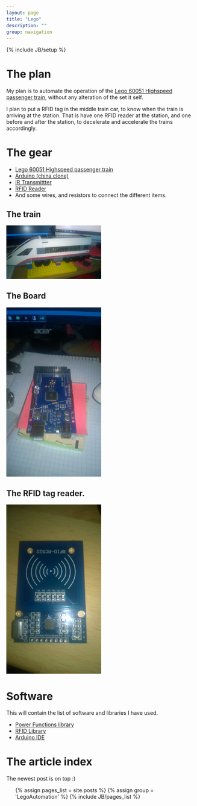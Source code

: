 ```yaml
---
layout: page
title: "Lego"
description: ""
group: navigation
---
```

{% include JB/setup %}

# The plan
My plan is to automate the operation of the [Lego 60051 Highspeed passenger train](http://brickset.com/sets/60051-1/High-Speed-Passenger-Train), without any alteration of the set it self.

I plan to put a RFID tag in the middle train car, to know when the train is arriving at the station. That is have one RFID reader at the station, and one before and after the station, to decelerate and accelerate the trains accordingly.

# The gear
* [Lego 60051 Highspeed passenger train](http://brickset.com/sets/60051-1/High-Speed-Passenger-Train)
* [Arduino (china clone)](http://www.electrodragon.com/product/edarduino-mega-c-arduino-compatible-r3-board-ch340/)
* [IR Transmittter](http://www.electrodragon.com/product/kit-universal-ir-receiver-gp1ux311qs-and-ir-led-transmitter/)
* [RFID Reader](http://www.electrodragon.com/product/mifare-rc522-rfid-card-readerdetector-ic-card/)
* And some wires, and resistors to connect the different items.

## The train
<img src="/assets/images/WP_20160612_09_53_52_Pro.jpg" style="width:50%;height:auto;">

## The Board
<img src="/assets/images/WP_20160612_09_54_01_Pro.jpg" style="width:50%;height:auto;">

## The RFID tag reader.
<img src="/assets/images/WP_20160612_09_54_11_Pro.jpg" style="width:50%;height:auto;">

# Software
This will contain the list of software and libraries I have used.

* [Power Functions library](https://github.com/jurriaan/Arduino-PowerFunctions)
* [RFID Library](https://github.com/miguelbalboa/rfid)
* [Arduino IDE](https://www.arduino.cc/en/Main/Software)
 

# The article index
The newest post is on top :)

<ul>
{% assign pages_list = site.posts %}
{% assign group = 'LegoAutomation' %}
{% include JB/pages_list %}
</ul>
